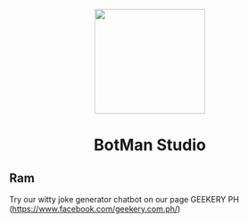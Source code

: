 <p align="center"><img height="188" width="198" src="https://botman.io/img/botman.png"></p>
<h1 align="center">BotMan Studio</h1>

## Ram

Try our witty joke generator chatbot on our page GEEKERY PH (https://www.facebook.com/geekery.com.ph/)


